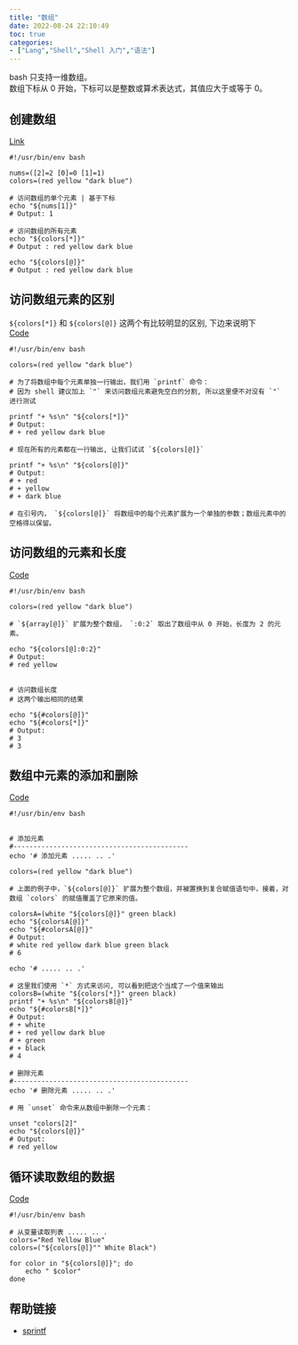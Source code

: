 ```yaml
---
title: "数组"
date: 2022-08-24 22:10:49
toc: true
categories:
- ["Lang","Shell","Shell 入门","语法"]
---
```


bash 只支持一维数组。<br />数组下标从 0 开始，下标可以是整数或算术表达式，其值应大于或等于 0。


## 创建数组
[Link](https://github.com/imvkmark/shell-get-started/blob/5c513c88f36bf6b9c474e12333d0d6776fa93b70/3_lang_ref/2_types/array/create.sh)
```shell
#!/usr/bin/env bash

nums=([2]=2 [0]=0 [1]=1)
colors=(red yellow "dark blue")

# 访问数组的单个元素 | 基于下标
echo "${nums[1]}"
# Output: 1

# 访问数组的所有元素
echo "${colors[*]}"
# Output : red yellow dark blue

echo "${colors[@]}"
# Output : red yellow dark blue
```

## 访问数组元素的区别
`${colors[*]}` 和 `${colors[@]}` 这两个有比较明显的区别, 下边来说明下<br />[Code](https://github.com/imvkmark/shell-get-started/blob/5c513c88f36bf6b9c474e12333d0d6776fa93b70/3_lang_ref/2_types/array/access.sh)
```shell
#!/usr/bin/env bash

colors=(red yellow "dark blue")

# 为了将数组中每个元素单独一行输出，我们用 `printf` 命令：
# 因为 shell 建议加上 `"` 来访问数组元素避免空白的分割, 所以这里便不对没有 `"` 进行测试

printf "+ %s\n" "${colors[*]}"
# Output:
# + red yellow dark blue

# 现在所有的元素都在一行输出, 让我们试试 `${colors[@]}`

printf "+ %s\n" "${colors[@]}"
# Output:
# + red
# + yellow
# + dark blue

# 在引号内， `${colors[@]}` 将数组中的每个元素扩展为一个单独的参数；数组元素中的空格得以保留。
```

## 访问数组的元素和长度
[Code](https://github.com/imvkmark/shell-get-started/blob/5c513c88f36bf6b9c474e12333d0d6776fa93b70/3_lang_ref/2_types/array/access-length.sh)
```shell
#!/usr/bin/env bash

colors=(red yellow "dark blue")

# `${array[@]}` 扩展为整个数组， `:0:2` 取出了数组中从 0 开始，长度为 2 的元素。

echo "${colors[@]:0:2}"
# Output:
# red yellow


# 访问数组长度
# 这两个输出相同的结果

echo "${#colors[@]}"
echo "${#colors[*]}"
# Output:
# 3
# 3
```

## 数组中元素的添加和删除
[Code](https://github.com/imvkmark/shell-get-started/blob/5c513c88f36bf6b9c474e12333d0d6776fa93b70/3_lang_ref/2_types/array/access-mgr.sh)
```shell
#!/usr/bin/env bash


# 添加元素
#--------------------------------------------
echo '# 添加元素 ..... .. .'

colors=(red yellow "dark blue")

# 上面的例子中，`${colors[@]}` 扩展为整个数组，并被置换到复合赋值语句中，接着，对数组 `colors` 的赋值覆盖了它原来的值。

colorsA=(white "${colors[@]}" green black)
echo "${colorsA[@]}"
echo "${#colorsA[@]}"
# Output:
# white red yellow dark blue green black
# 6

echo '# ..... .. .'

# 这里我们使用 `*` 方式来访问, 可以看到把这个当成了一个值来输出
colorsB=(white "${colors[*]}" green black)
printf "+ %s\n" "${colorsB[@]}"
echo "${#colorsB[*]}"
# Output:
# + white
# + red yellow dark blue
# + green
# + black
# 4

# 删除元素
#--------------------------------------------
echo '# 删除元素 ..... .. .'

# 用 `unset` 命令来从数组中删除一个元素：

unset "colors[2]"
echo "${colors[@]}"
# Output:
# red yellow
```

## 循环读取数组的数据
[Code](https://github.com/imvkmark/shell-get-started/blob/5c513c88f36bf6b9c474e12333d0d6776fa93b70/3_lang_ref/2_types/array/list.sh)
```shell
#!/usr/bin/env bash

# 从变量读取列表 ..... .. .
colors="Red Yellow Blue"
colors=("${colors[@]}"" White Black")

for color in "${colors[@]}"; do
    echo " $color"
done
```

## 帮助链接

- [sprintf](https://www.runoob.com/linux/linux-shell-printf.html)

